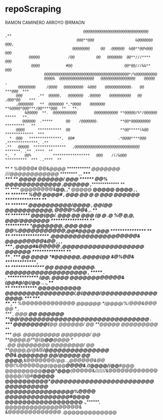 # repoScraping
RAMON CAMINERO ARROYO @RMAON

                                                                                                                        
                                                                                                                        
                                                                                                            
                                                                                                            
                                        @@@@@@@@@@@@@@@@@@@@@@@@@@@@@@      ,**                             
                                     @@@**@@@                   &@@@@@@@   @@@,                  
                                   @@@@@@@@     @@  .@@@@@@  &@@**@@%@@@  @@@                    
               @@@@@             /@@          @@   @@@@@@@  @@**///****  @@@                     
                @@@@            #@@                        @@*@@///&&** @@@                      
                      @@@@@@@@@@@@@@@@@@@@@@@@@@@@@@@@@@@@@@@*/%@@@@@@@@@@                       
                      @@@@&  @@@@@@@@@@@@@@@@   @@@@@@@@@@@@@@@@    @@@@@   ,                    
          @@@@@@@@     /@@@@   @@@@@@@@@  &@@@    @@@@@@@@@@@@.   @@ ***@@@  ***                 
         @@@       .**  @@@@@,   @@@@@@@  .@@@@@    @@@@@@@@@@   @@ ,@@@*@@    ***               
         ,@@@@@@@   **  @@@@@@@ *,*@@@@    @@@@@@@ **&@@@@*@@@***/@@****@@@  **   **.            
             &@@@@@  **.  @@@@@@@@@@@        @@@@@@@@@@@ **@@@@@/%*/@@@@@@  *****   **.          
            @@@@@@  .*****      @@    /@@@@@@@.          **@@*@@@@@@@@@   *********   **         
         @@@@      ***********  @@                       **@@*****(&@@  *************  ***       
      *  @@@   ***************,  @@#                    .*@@@@****@@@  ,**************, .**      
    .**   @@@@@  ***************   ,@@@@@@@@@@@@@@@@@@@@@@@@@@@@@@    *******. ,** .****  **     
    *,  *    @@%          *****************   @@@    /(/&@@@       **********  *** .,****  **    
   **  *  %@@@@#  @@&*@@@@  ***********   @@@@@@@    ///@@@@@@@@@@@@   ********  .,******. ***   
  *** **  @@@@   @@@@@@/ @@@  ******    @@%  *@@@@@@@@@@@@@ ,***@@@@@@   ,****************  **   
  **  ****     @@@@@@@@&**@@, ,***  @@@@@                  **@@@@@   @@@@  ***************, **,  
  **  *******  %@@     *@@@@# ,**  @@@ @@    @         @* ***@@@   @@@*@@@  ***************  **  
  **  *******  @@@@@@@@@@/@@@@   ,  @@(@@    @@@@@@@@@@@, ***@@@*@**%**@@&  *****,.********  **  
  **  ********   @@@****(@@/. @@@  @@ @@@ (@ @ .@ %@ @,@, ***@*@@/@@@@@@@  ****************  **  
      **********    *@@@@**@@@*,.@@@ *@@@ @@%@@@@@@@@@@@,@@#*@**@@@  **@@@  ***************  **  
  **  ****************  .@@@@@@@@@@@@@@@@@@@@&            ***@@*@@@@@@@&@@  ******, ******, **,  
  *** ,****************  @@@@#&@@@@@  ******,*@@@@@@@@@@@@@@@@@@@ @@@**@@@  **************  **   
   **  *********.  ***  @@       @@@@ *#@@@@@@,.@@@@**(@@          &*@%@@&  *************  **,   
    **  **************  @@       @@@@ **@@@**@@.   @@**@@@@@@@@@@@@@@@@@  ,*******  ***** .**    
    .**  *************  (@@,    @@@@  *@@@@@@@@@@@@&*(@@#@*/@(/@@       ..    .********,  **     
      **  ***********    @@@@@@@@@@  *@@@@@@@@@@@@@@@@/,@(@@@@/@@@@@@@@@@@@@@@@@.  ***  ***      
       **  ,*****   %@@@@@@@@@@@@@  *@@@@@@    **(@@@@/%/@@@&@@@                @@  *  **,       
        ***  ,*  @@@      *****@@  *@@@@@@    **@@*/@@@@@@@@@@@@@@@@@@@@@@@@@@@@@@   .**         
          ***   @@@@@@@@(*****@@  *@@@@@@/ @@ **@@@@@             *@@****@@@@@@@    **           
            ***   @@. @@@@@@@@@  *@@@@@@@/ @@ **@@@@,*@**@*(@*******@@****@@@@     *             
              .  @@  @@@@@@*@@  *@@@@@@@@/ @@ **@@@@,*@*/@*&@******/@@@@@@@@@@@@@@@              
                @@& @@@@@**@@  *@@/*@@@@@* @@ **@@@@,*****&@@@@@@@*/@@...,@@@@@@&@@*             
                @@(%@@@@@*@@(*@@@@***@@@@&    /*/@@@@/************/@@**********#@@@              
                @@@@@@@@@**@@@*@@@**(@@@@@&///////&@@@@@@@@@@@@@@@@//(@#**@@@@@                  
                @@@@@@@@@@**********@@@@@@@@@@@@@@@@@@@@@@@@@@@@****@@****@@@@                   
                 @@@@@@@@@@@@@@@@*%@@@@                *@@@@@@@@@@@@@@@*#@@@@                    
                   @@@@@@@@@@@@@@@@@@     .,********,    @@@@@@@@@@@@@@@@@@&                     
                     &@@@@@@@@@@@@@                        .@@@@@@@@@@@@@